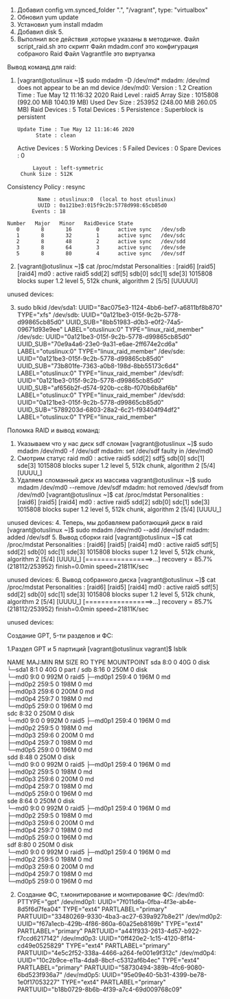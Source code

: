 1. Добавил config.vm.synced_folder ".", "/vagrant", type: "virtualbox" 
2. Обновил yum update
3. Установил yum install mdadm
4. Добавил disk 5.
5. Выполнил все действия ,которые указаны в методичке.
Файл script_raid.sh это скрипт
Файл mdadm.conf это конфигурация собраного Raid
Файл Vagrantfile это виртуалка

Вывод команд для raid:
1. [vagrant@otuslinux ~]$ sudo mdadm -D /dev/md*
mdadm: /dev/md does not appear to be an md device
/dev/md0:
           Version : 1.2
     Creation Time : Tue May 12 11:16:32 2020
        Raid Level : raid5
        Array Size : 1015808 (992.00 MiB 1040.19 MB)
     Used Dev Size : 253952 (248.00 MiB 260.05 MB)
      Raid Devices : 5
     Total Devices : 5
       Persistence : Superblock is persistent

       Update Time : Tue May 12 11:16:46 2020
             State : clean 
    Active Devices : 5
   Working Devices : 5
    Failed Devices : 0
     Spare Devices : 0

            Layout : left-symmetric
        Chunk Size : 512K

Consistency Policy : resync

              Name : otuslinux:0  (local to host otuslinux)
              UUID : 0a121be3:015f9c2b:5778d998:65cb85d0
            Events : 18

    Number   Major   Minor   RaidDevice State
       0       8       16        0      active sync   /dev/sdb
       1       8       32        1      active sync   /dev/sdc
       2       8       48        2      active sync   /dev/sdd
       3       8       64        3      active sync   /dev/sde
       5       8       80        4      active sync   /dev/sdf

2. [vagrant@otuslinux ~]$ cat /proc/mdstat 
Personalities : [raid6] [raid5] [raid4] 
md0 : active raid5 sdd[2] sdf[5] sdb[0] sdc[1] sde[3]
      1015808 blocks super 1.2 level 5, 512k chunk, algorithm 2 [5/5] [UUUUU]
      
unused devices: <none>

3. sudo blkid
/dev/sda1: UUID="8ac075e3-1124-4bb6-bef7-a6811bf8b870" TYPE="xfs" 
/dev/sdb: UUID="0a121be3-015f-9c2b-5778-d99865cb85d0" UUID_SUB="8bb51983-d0b3-e0f2-74a5-09671d93e9ee" LABEL="otuslinux:0" TYPE="linux_raid_member" 
/dev/sdc: UUID="0a121be3-015f-9c2b-5778-d99865cb85d0" UUID_SUB="70e9a4a6-23e0-9a31-e6ae-2ff674e2cd6a" LABEL="otuslinux:0" TYPE="linux_raid_member" 
/dev/sde: UUID="0a121be3-015f-9c2b-5778-d99865cb85d0" UUID_SUB="73b801fe-7363-a0b8-198d-8bb55173c6d4" LABEL="otuslinux:0" TYPE="linux_raid_member" 
/dev/sdf: UUID="0a121be3-015f-9c2b-5778-d99865cb85d0" UUID_SUB="af656b2f-d574-920b-cc8b-f070b6b8af6b" LABEL="otuslinux:0" TYPE="linux_raid_member" 
/dev/sdd: UUID="0a121be3-015f-9c2b-5778-d99865cb85d0" UUID_SUB="5789203d-6803-28a2-6c21-f93404f94df2" LABEL="otuslinux:0" TYPE="linux_raid_member" 

Поломка RAID и вывод команд:
1. Указываем что у нас диск sdf сломан
[vagrant@otuslinux ~]$ sudo mdadm /dev/md0 -f /dev/sdf 
mdadm: set /dev/sdf faulty in /dev/md0
2. Смотрим статус raid
md0 : active raid5 sdd[2] sdf[5](F) sdb[0] sdc[1] sde[3]
      1015808 blocks super 1.2 level 5, 512k chunk, algorithm 2 [5/4] [UUUU_]
3. Удаляем сломанный диск из массива
vagrant@otuslinux ~]$ sudo mdadm /dev/md0 --remove /dev/sdf
mdadm: hot removed /dev/sdf from /dev/md0
[vagrant@otuslinux ~]$ cat /proc/mdstat 
Personalities : [raid6] [raid5] [raid4] 
md0 : active raid5 sdd[2] sdb[0] sdc[1] sde[3]
      1015808 blocks super 1.2 level 5, 512k chunk, algorithm 2 [5/4] [UUUU_]
      
unused devices: <none>
4. Теперь, мы добавляем работающий диск в raid
[vagrant@otuslinux ~]$ sudo mdadm /dev/md0 --add /dev/sdf
mdadm: added /dev/sdf
5. Вывод сборки raid
[vagrant@otuslinux ~]$ cat /proc/mdstat 
Personalities : [raid6] [raid5] [raid4] 
md0 : active raid5 sdf[5] sdd[2] sdb[0] sdc[1] sde[3]
      1015808 blocks super 1.2 level 5, 512k chunk, algorithm 2 [5/4] [UUUU_]
      [=================>...]  recovery = 85.7% (218112/253952) finish=0.0min speed=21811K/sec
      
unused devices: <none>
6. Вывод собранного диска
[vagrant@otuslinux ~]$ cat /proc/mdstat 
Personalities : [raid6] [raid5] [raid4] 
md0 : active raid5 sdf[5] sdd[2] sdb[0] sdc[1] sde[3]
      1015808 blocks super 1.2 level 5, 512k chunk, algorithm 2 [5/4] [UUUU_]
      [=================>...]  recovery = 85.7% (218112/253952) finish=0.0min speed=21811K/sec
      
unused devices: <none>

Создание GPT, 5-ти разделов и ФС:

1.Раздел GPT и 5 партиций
[vagrant@otuslinux vagrant]$ lsblk

NAME      MAJ:MIN RM  SIZE RO TYPE  MOUNTPOINT
sda         8:0    0   40G  0 disk  
└─sda1      8:1    0   40G  0 part  /
sdb         8:16   0  250M  0 disk  
└─md0       9:0    0  992M  0 raid5 
  ├─md0p1 259:4    0  196M  0 md    
  ├─md0p2 259:5    0  198M  0 md    
  ├─md0p3 259:6    0  200M  0 md    
  ├─md0p4 259:7    0  198M  0 md    
  └─md0p5 259:0    0  196M  0 md    
sdc         8:32   0  250M  0 disk  
└─md0       9:0    0  992M  0 raid5 
  ├─md0p1 259:4    0  196M  0 md    
  ├─md0p2 259:5    0  198M  0 md    
  ├─md0p3 259:6    0  200M  0 md    
  ├─md0p4 259:7    0  198M  0 md    
  └─md0p5 259:0    0  196M  0 md    
sdd         8:48   0  250M  0 disk  
└─md0       9:0    0  992M  0 raid5 
  ├─md0p1 259:4    0  196M  0 md    
  ├─md0p2 259:5    0  198M  0 md    
  ├─md0p3 259:6    0  200M  0 md    
  ├─md0p4 259:7    0  198M  0 md    
  └─md0p5 259:0    0  196M  0 md    
sde         8:64   0  250M  0 disk  
└─md0       9:0    0  992M  0 raid5 
  ├─md0p1 259:4    0  196M  0 md    
  ├─md0p2 259:5    0  198M  0 md    
  ├─md0p3 259:6    0  200M  0 md    
  ├─md0p4 259:7    0  198M  0 md    
  └─md0p5 259:0    0  196M  0 md    
sdf         8:80   0  250M  0 disk  
└─md0       9:0    0  992M  0 raid5 
  ├─md0p1 259:4    0  196M  0 md    
  ├─md0p2 259:5    0  198M  0 md    
  ├─md0p3 259:6    0  200M  0 md    
  ├─md0p4 259:7    0  198M  0 md    
  └─md0p5 259:0    0  196M  0 md   

2. Создание ФС, т.монитирование и монтирование ФС:
/dev/md0: PTTYPE="gpt" 
/dev/md0p1: UUID="7f011d6a-0fba-4f3e-ab4e-8d5f6d7fea04" TYPE="ext4" PARTLABEL="primary" PARTUUID="33480269-9330-4ba3-ac27-639a927b8e21" 
/dev/md0p2: UUID="f67a1ecb-429b-4f86-860a-60a25eb8169b" TYPE="ext4" PARTLABEL="primary" PARTUUID="a441f933-2613-4d57-b922-f7ccd6217142" 
/dev/md0p3: UUID="0ff420e2-1c15-4120-8f14-cd49e0525829" TYPE="ext4" PARTLABEL="primary" PARTUUID="4e5c2f52-338a-4466-a264-fe001e9f312c" 
/dev/md0p4: UUID="10c2b9ce-e11a-4da8-8bcf-c5312af6b4ec" TYPE="ext4" PARTLABEL="primary" PARTUUID="58730494-389b-4fc6-9080-6bd523f936a7" 
/dev/md0p5: UUID="95e09e40-5b31-4399-be78-1e0f17053227" TYPE="ext4" PARTLABEL="primary" PARTUUID="b18b0729-8b6b-4f39-a7c4-69d009768c09"
